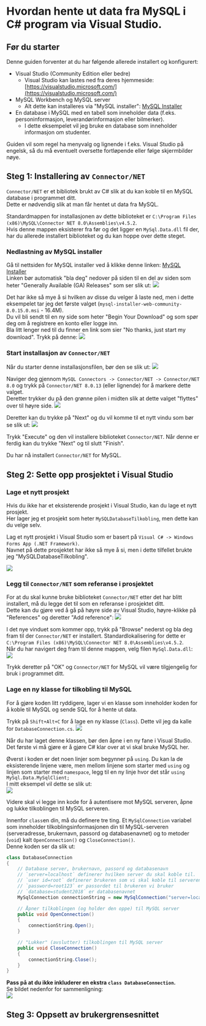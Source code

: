 # Hvordan hente ut data fra MySQL i C# program via Visual Studio.

## Før du starter
Denne guiden forventer at du har følgende allerede installert og konfigurert:

- Visual Studio (Community Edition eller bedre)
    - Visual Studio kan lastes ned fra deres hjemmeside: [https://visualstudio.microsoft.com/](https://visualstudio.microsoft.com/)
- MySQL Workbench og MySQL server
    - Alt dette kan installeres via "MySQL installer": [MySQL Installer][MySQL Installer]
- En database i MySQL med en tabell som inneholder data (f.eks. personinformasjon, leverandørinformasjon eller bilmerker).
    - I dette eksempelet vil jeg bruke en database som inneholder informasjon om studenter.

Guiden vil som regel ha menyvalg og lignende i f.eks. Visual Studio på engelsk, så du må eventuelt oversette fortløpende eller følge skjermbilder nøye.

## Steg 1: Installering av `Connector/NET`
`Connector/NET` er et bibliotek brukt av C# slik at du kan koble til en MySQL database i programmet ditt.  
Dette er nødvendig slik at man får hentet ut data fra MySQL.

Standardmappen for installasjonen av dette biblioteket er `C:\Program Files (x86)\MySQL\Connector NET 8.0\Assemblies\v4.5.2`.  
Hvis denne mappen eksisterer fra før og det ligger en `MySql.Data.dll` fil der, har du allerede installert biblioteket og du kan hoppe over dette steget.

### Nedlastning av MySQL installer
Gå til nettsiden for MySQL installer ved å klikke denne linken: [MySQL Installer][MySQL Installer]  
Linken bør automatisk "bla deg" nedover på siden til en del av siden som heter "Generally Available (GA) Releases" som ser slik ut:
![](Images/MySQLInstallerDownload.png)

Det har ikke så mye å si hvilken av disse du velger å laste ned, men i dette eksempelet tar jeg det første valget (`mysql-installer-web-community-8.0.15.0.msi` - 16.4M).  
Du vil bli sendt til en ny side som heter "Begin Your Download" og som spør deg om å registrere en konto eller logge inn.  
Bla litt lenger ned til du finner en link som sier "No thanks, just start my download". Trykk på denne:
![](Images/MySQLInstallerDownload2.png)

### Start installasjon av `Connector/NET`

Når du starter denne installasjonsfilen, bør den se slik ut:
![](Images/MySQLInstallerConnector.png)

Naviger deg gjennom `MySQL Connectors -> Connector/NET -> Connector/NET 8.0` og trykk på `Connector/NET 8.0.13` (eller lignende) for å markere dette valget.  
Deretter trykker du på den grønne pilen i midten slik at dette valget "flyttes" over til høyre side.
![](Images/MySQLInstallerConnector2.png)

Deretter kan du trykke på "Next" og du vil komme til et nytt vindu som bør se slik ut:
![](Images/MySQLInstallerConnector3.png)

Trykk "Execute" og den vil installere biblioteket `Connector/NET`. Når denne er ferdig kan du trykke "Next" og til slutt "Finish".

Du har nå installert `Connector/NET` for MySQL.

## Steg 2: Sette opp prosjektet i Visual Studio

### Lage et nytt prosjekt
Hvis du ikke har et eksisterende prosjekt i Visual Studio, kan du lage et nytt prosjekt.  
Her lager jeg et prosjekt som heter `MySQLDatabaseTilkobling`, men dette kan du velge selv.

Lag et nytt prosjekt i Visual Studio som er basert på `Visual C# -> Windows Forms App (.NET Framework)`.  
Navnet på dette prosjektet har ikke så mye å si, men i dette tilfellet brukte jeg "MySQLDatabaseTilkobling".

![](Images/LageNyttProsjekt.png)

### Legg til `Connector/NET` som referanse i prosjektet
For at du skal kunne bruke biblioteket `Connector/NET` etter det har blitt installert, må du legge det til som en referanse i prosjektet ditt.  
Dette kan du gjøre ved å gå på høyre side av Visual Studio, høyre-klikke på "References" og deretter "Add reference":
![](Images/ConnectorLeggTilReferanse.png)

I det nye vinduet som kommer opp, trykk på "Browse" nederst og bla deg fram til der `Connector/NET` er installert. Standardlokalisering for dette er `C:\Program Files (x86)\MySQL\Connector NET 8.0\Assemblies\v4.5.2`.  
Når du har navigert deg fram til denne mappen, velg filen `MySql.Data.dll`:
![](Images/ConnectorVelgMySqlDll.png)

Trykk deretter på "OK" og `Connector/NET` for MySQL vil være tilgjengelig for bruk i programmet ditt.

### Lage en ny klasse for tilkobling til MySQL
For å gjøre koden litt ryddigere, lager vi en klasse som inneholder koden for å koble til MySQL og sende SQL for å hente ut data.

Trykk på `Shift+Alt+C` for å lage en ny klasse (`Class`). Dette vil jeg da kalle for `DatabaseConnection.cs`.
![](Images/LeggTilDatabaseClass.png)

Når du har laget denne klassen, bør den åpne i en ny fane i Visual Studio. Det første vi må gjøre er å gjøre C# klar over at vi skal bruke MySQL her.

Øverst i koden er det noen linjer som begynner på `using`. Du kan la de eksisterende linjene være, men mellom linjene som starter med `using` og linjen som starter med `namespace`, legg til en ny linje hvor det står `using MySql.Data.MySqlClient;`  
I mitt eksempel vil dette se slik ut:  
![](Images/UsingMySqlClient.png)

Videre skal vi legge inn kode for å autentisere mot MySQL serveren, åpne og lukke tilkoblingen til MySQL serveren.

Innenfor `class`en din, må du definere tre ting. Et `MySqlConnection` variabel som inneholder tilkoblingsinformasjonen din til MySQL-serveren (serveradresse, brukernavn, passord og databasenavnet) og to metoder (`void`) kalt `OpenConnection()` og `CloseConnection()`.  
Denne koden ser da slik ut:
```csharp
class DatabaseConnection
{
    // Database server, brukernavn, passord og databasenavn
    // `server=localhost` definerer hvilken server du skal koble til.
    // `user id=root` definerer brukeren som vi skal koble til serveren med. For enkelthetens skyld bruker jeg "root", men i et produksjonssystem bør dette være en egen bruker.
    // `password=root123` er passordet til brukeren vi bruker
    // `database=student2018` er databasenavnet
    MySqlConnection connectionString = new MySqlConnection("server=localhost;user id=root;password=root123;database=student2018");

    // Åpner tilkoblingen (og holder den oppe) til MySQL server
    public void OpenConnection()
    {
        connectionString.Open();
    }

    // "Lukker" (avslutter) tilkoblingen til MySQL server
    public void CloseConnection()
    {
        connectionString.Close();
    }
}
```

**Pass på at du ikke inkluderer en ekstra `class DatabaseConnection`.**  
Se bildet nedenfor for sammenligning:  
![](Images/MySQLDatabaseConnectionClass.png)

## Steg 3: Oppsett av brukergrensesnittet

[MySQL Installer]: https://dev.mysql.com/downloads/installer/#downloads